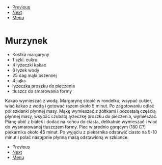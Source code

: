 <!-- Navigation Menu Start -->

- [Previous](<Mugcake.md>)
- [Next](<Napoleonka.md>)
- [Menu](<README.md>)

<div style="margin-bottom: 50px"></div>

<!-- /Navigation Menu Start -->


# Murzynek

- Kostka margaryny 
- 1 szkl. cukru 
- 4 łyżeczki kakao 
- 6 łyżek wody 
- 25 dag mąki pszennej 
- 4 jajka 
- łyżeczka proszku do pieczenia 
- tłuszcz do smarowania formy 
  
Kakao wymieszać z wodą. Margarynę stopić w rondelku; wsypać cukier, wlać kakao z wodą i gotować razem około 5 minut. Po zagotowaniu odlać pół szklanki płynnej masy. Mąkę wymieszać z żółtkami i pozostałą częścią płynnej masy, wsypać czubatą łyżeczkę proszku do pieczenia, wymieszać. Pianę ubić z białek i dodać na końcu do ciasta, delikatnie wymieszać i wlać do wysmarowanej tłuszczem formy. Piec w średnio gorącym (180 C?) piekarniku około 45 minut. Po wyjęciu z piekarnika odstawić ciasto na 5-10 minut i polać następnie płynną masą odstawioną w szklance. 


<!-- Navigation Menu End -->

- [Previous](<Mugcake.md>)
- [Next](<Napoleonka.md>)
- [Menu](<README.md>)

<div style="margin-bottom: 50px"></div>

<!-- /Navigation Menu End -->